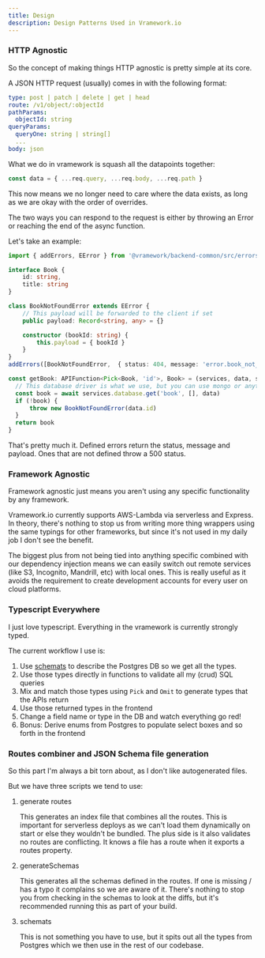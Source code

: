 ```yaml
---
title: Design
description: Design Patterns Used in Vramework.io
---
```


### HTTP Agnostic

So the concept of making things HTTP agnostic is pretty simple at its core.

A JSON HTTP request (usually) comes in with the following format:

```yaml
type: post | patch | delete | get | head
route: /v1/object/:objectId
pathParams:
  objectId: string
queryParams:
  queryOne: string | string[]
  ...
body: json
```

What we do in vramework is squash all the datapoints together:

```typescript
const data = { ...req.query, ...req.body, ...req.path }
```

This now means we no longer need to care where the data exists, as long as we are okay with the order of overrides.

The two ways you can respond to the request is either by throwing an Error or reaching the end of the async function.

Let's take an example:

```typescript
import { addErrors, EError } from '@vramework/backend-common/src/errors'

interface Book {
    id: string,
    title: string
}

class BookNotFoundError extends EError {
    // This payload will be forwarded to the client if set
    public payload: Record<string, any> = {}

    constructor (bookId: string) {
        this.payload = { bookId }
    }
}
addErrors([BookNotFoundError,  { status: 404, message: 'error.book_not_found' }])

const getBook: APIFunction<Pick<Book, 'id'>, Book> = (services, data, session) => {
  // This database driver is what we use, but you can use mongo or anything else
  const book = await services.database.get('book', [], data)
  if (!book) {
      throw new BookNotFoundError(data.id)
  }
  return book
}
```

That's pretty much it. Defined errors return the status, message and payload. Ones that are not
defined throw a 500 status.

### Framework Agnostic

Framework agnostic just means you aren't using any specific functionality by any framework.

Vramework.io currently supports AWS-Lambda via serverless and Express. In theory, there's nothing to stop us from writing
more thing wrappers using the same typings for other frameworks, but since it's not used in my daily job I don't see the benefit.

The biggest plus from not being tied into anything specific combined with our dependency injection means we can easily switch out remote services (like S3, Incognito, Mandrill, etc) with local ones. This is really useful
as it avoids the requirement to create development accounts for every user on cloud platforms.

### Typescript Everywhere

I just love typescript. Everything in the vramework is currently strongly typed.

The current workflow I use is:

1) Use [schemats](https://github.com/vramework/schemats) to describe the Postgres DB so we get all the types.
2) Use those types directly in functions to validate all my (crud) SQL queries
3) Mix and match those types using `Pick` and `Omit` to generate types that the APIs return
4) Use those returned types in the frontend
5) Change a field name or type in the DB and watch everything go red!
6) Bonus: Derive enums from Postgres to populate select boxes and so forth in the frontend

### Routes combiner and JSON Schema file generation

So this part I'm always a bit torn about, as I don't like autogenerated files.

But we have three scripts we tend to use:

1) generate routes

    This generates an index file that combines all the routes. This is important for serverless deploys as we can't load them dynamically on start or else they wouldn't be bundled. The plus side is it also validates no routes are conflicting. It knows a file has a route when it exports a routes
    property.

2) generateSchemas

    This generates all the schemas defined in the routes. If one is missing / has a typo it complains so we are aware of it. There's nothing to stop you from checking in the schemas to look at the diffs, but it's 
    recommended running this as part of your build.

3) schemats

    This is not something you have to use, but it spits out all the types from Postgres which we then use
    in the rest of our codebase. 